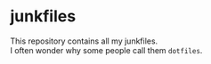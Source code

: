 # junkfiles
This repository contains all my junkfiles.  
I often wonder why some people call them `dotfiles`.

